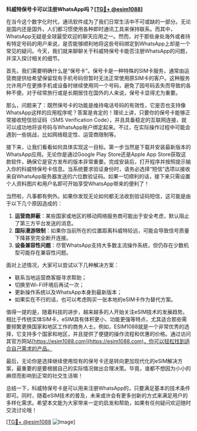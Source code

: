 **科威特保号卡可以注册WhatsApp吗？[[TG💪+ @esim1088](https://t.me/s/esim1088)]**

在当今这个数字化时代，通讯软件成为了我们日常生活中不可或缺的一部分。无论是国内还是国外，人们都习惯使用各种即时通讯工具来保持联系。而其中，WhatsApp无疑是全球最受欢迎的聊天应用之一。然而，对于那些身处海外或者持有特定号码的用户来说，是否能够顺利地将这些号码绑定到WhatsApp上却是一个常见的疑问。今天，我们就来聊聊关于科威特保号卡能否注册WhatsApp的问题，并深入探讨相关的细节。

首先，我们需要明确什么是“保号卡”。保号卡是一种特殊的SIM卡服务，通常由运营商提供给希望保留现有手机号码但暂时无法正常使用原SIM卡的客户。这种服务允许用户在更换手机或设备时继续使用同一个号码，避免了因号码丢失而导致的各种不便。对于经常旅行或是长期居住在国外的人来说，保号卡显得尤为重要。

那么，问题来了：既然保号卡的功能是维持电话号码的有效性，它是否也支持像WhatsApp这样的应用程序呢？答案是肯定的！理论上讲，只要你的保号卡能够正常接收短信验证码（SMS Verification Code），并且具备稳定的互联网连接，就可以成功地将该号码与WhatsApp账户绑定起来。不过，在实际操作过程中可能会遇到一些挑战，比如网络稳定性、运营商限制等。

接下来，让我们看看如何具体实现这一目标。第一步当然是下载并安装最新版本的WhatsApp应用。无论你是通过Google Play Store还是Apple App Store获取这款软件，确保它是官方发布的版本非常重要。完成安装后，打开程序并按照提示输入你的科威特保号卡信息。当系统要求验证身份时，请务必选择“短信”选项以接收来自WhatsApp服务器发送的六位数验证码。如果一切顺利的话，接下来只需设置个人资料图片和用户名即可开始享受WhatsApp带来的便利了！

当然啦，凡事都有例外。如果你发现无论如何都无法收到验证码短信，这可能是由于以下几个原因造成的：
1. **运营商屏蔽**：某些国家或地区的移动网络服务商可能出于安全考虑，默认阻止了第三方平台发送的消息。
2. **国际漫游限制**：如果你当前所在的位置距离科威特较远，可能会导致信号质量下降甚至完全断开连接。
3. **设备兼容性问题**：尽管WhatsApp支持大多数主流操作系统，但仍存在少数机型可能存在兼容性问题。

面对上述情况，大家可以尝试以下几种解决方案：
- 联系当地运营商客服寻求帮助；
- 切换至Wi-Fi环境后再试一次；
- 更新操作系统以及WhatsApp本身到最新版本；
- 如果实在不行的话，也可以考虑购买一张本地的eSIM卡作为替代方案。

值得一提的是，随着科技的进步，越来越多的人开始关注eSIM技术的发展趋势。相比于传统实体SIM卡，eSIM具有体积更小、功能更强等特点，尤其适合那些需要频繁更换国家和地区工作的商务人士。例如，ESIM1088就是一个非常优秀的选择，它支持多个国家和地区，并且提供了便捷的操作流程和优惠的价格。通过访问其官方网站[https://esim1088.com](https://esim1088.com)，你可以轻松找到适合自己需求的产品。

最后，无论你是选择继续使用现有的保号卡还是转向更加现代化的eSIM解决方案，最重要的是要根据自己的实际情况做出合理决策。毕竟，谁都不想因为小小的麻烦而影响到正常的社交生活嘛！

总结一下，科威特保号卡是可以用来注册WhatsApp的，只要满足基本的技术条件即可。同时，随着eSIM技术的普及，未来或许会有更多创新的方式来满足用户的多样化需求。希望本文能为大家带来一定的启发和帮助，如果有任何疑问欢迎随时交流讨论哦！

[[TG💪+ @esim1088](https://t.me/s/esim1088) ![Image](https://i.postimg.cc/4NQfJmqS/Snipaste-2025-05-13-00-14-12.png)]